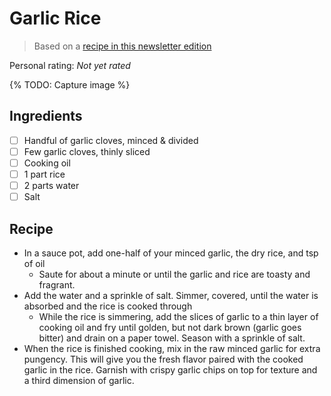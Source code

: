 # Garlic Rice

> Based on a [recipe in this newsletter edition](https://newsletter.ethanchlebowski.com/p/trader-joes-cult-following)

<!-- {cts} rating=0; (User can specify rating on scale of 1-5) -->

Personal rating: *Not yet rated*

<!-- {cte} -->

<!-- {cts} name_image=None; (User can specify image name) -->

{% TODO: Capture image %}

<!-- {cte} -->

## Ingredients

- [ ] Handful of garlic cloves, minced & divided
- [ ] Few garlic cloves, thinly sliced
- [ ] Cooking oil
- [ ] 1 part rice
- [ ] 2 parts water
- [ ] Salt

## Recipe

- In a sauce pot, add one-half of your minced garlic, the dry rice, and tsp of oil
    - Saute for about a minute or until the garlic and rice are toasty and fragrant.
- Add the water and a sprinkle of salt. Simmer, covered, until the water is absorbed and the rice is cooked through
    - While the rice is simmering, add the slices of garlic to a thin layer of cooking oil and fry until golden, but not dark brown (garlic goes bitter) and drain on a paper towel. Season with a sprinkle of salt.
- When the rice is finished cooking, mix in the raw minced garlic for extra pungency. This will give you the fresh flavor paired with the cooked garlic in the rice. Garnish with crispy garlic chips on top for texture and a third dimension of garlic.
